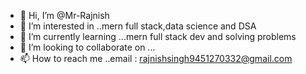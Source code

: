 - 👋 Hi, I’m @Mr-Rajnish
- 👀 I’m interested in ..mern full stack,data science and DSA
- 🌱 I’m currently learning ...mern full stack dev and solving problems
- 💞️ I’m looking to collaborate on ...
- 📫 How to reach me ..email : rajnishsingh9451270332@gmail.com


<!---
Mr-Rajnish/Mr-Rajnish is a ✨ special ✨ repository because its `README.md` (this file) appears on your GitHub profile.
You can click the Preview link to take a look at your changes.
--->
